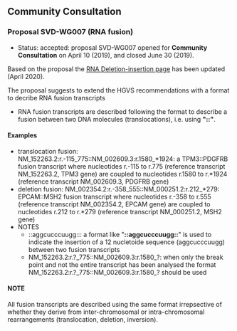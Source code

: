 ## Community Consultation

### Proposal SVD-WG007 (RNA fusion)

* Status: <span class="spotlight">accepted</span>: proposal SVD-WG007 opened for **Community Consultation** on April 10 (2019), and closed June 30 (2019). 

Based on the proposal the [RNA Deletion-insertion page](http://varnomen.hgvs.org/recommendations/RNA/delins/) has been updated (April 2020).

The proposal suggests to extend the HGVS recommendations with a format to decribe RNA fusion transcripts

* RNA fusion transcripts are described following the format to describe a fusion between two DNA molecules (translocations), i.e. using **"::"**.

#### Examples

* translocation fusion:  NM\_152263.2:r.-115\_775::NM\_002609.3:r.1580\_\*1924: a TPM3::PDGFRB fusion transcript where nucleotides r.-115 to r.775 (reference transcript NM\_152263.2, TPM3 gene) are coupled to nucleotides r.1580 to r.\*1924 (reference transcript NM\_002609.3, PDGFRB gene)
* deletion fusion:  NM\_002354.2:r.-358_555::NM\_000251.2:r.212\_\*279: EPCAM::MSH2 fusion transcript where nucleotides r.-358 to r.555 (reference transcript NM\_002354.2, EPCAM gene) are coupled to nucleotides r.212 to r.\*279 (reference transcript NM\_000251.2, MSH2 gene)
* NOTES
    * ::aggcucccuugg::: a format like "**::aggcucccuugg::**" is used to indicate the insertion of a 12 nucletoide sequence (aggcucccuugg) between two fusion transcripts
    * NM\_152263.2:r.?\_775::NM\_002609.3:r.1580\_?: when only the break point and not the entire transcript has been analysed the format NM\_152263.2:r.?\_775::NM\_002609.3:r.1580\_? should be used

#### NOTE

All fusion transcripts are described using the same format irrepsective of whether they derive from inter-chromosomal or intra-chromosomal rearrangements (translocation, deletion, inversion).